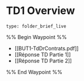 # TD1 Overview
 
```ccard
type: folder_brief_live
```
 
%% Begin Waypoint %%
- [[BUT1-TdDrContrats.pdf]]
- [[Réponse TD Partie 1]]
- [[Réponse TD Partie 2]]

%% End Waypoint %%
